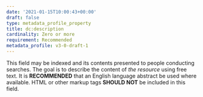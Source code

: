 ```yaml
---
date: '2021-01-15T10:00:43+00:00'
draft: false
type: metadata_profile_property
title: dc:description
cardinality: Zero or more
requirement: Recommended
metadata_profile: v3-0-draft-1
---
```

This field may be indexed and its contents presented to people conducting searches. The goal is to describe the content of *the resource* using free text. It is **RECOMMENDED** that an English language abstract be used where available. HTML or other markup tags **SHOULD NOT** be included in this field.
